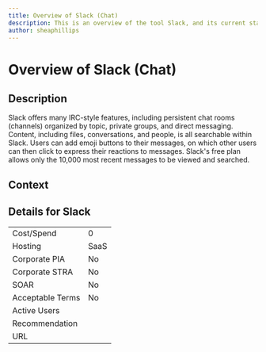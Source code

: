 ```yaml
---
title: Overview of Slack (Chat)
description: This is an overview of the tool Slack, and its current status  within BC Gov.
author: sheaphillips
---
```


# Overview of Slack (Chat)

## Description
Slack offers many IRC-style features, including persistent chat rooms (channels) organized by topic, private groups, and direct messaging. Content, including files, conversations, and people, is all searchable within Slack. Users can add emoji buttons to their messages, on which other users can then click to express their reactions to messages. Slack's free plan allows only the 10,000 most recent messages to be viewed and searched.

## Context


##  Details for Slack

|   |   |
|---|---|
|Cost/Spend   | 0  |
|Hosting   | SaaS  |
|Corporate PIA   | No  |
|Corporate STRA   | No   |
|SOAR   | No  |
|Acceptable Terms   | No  |
|Active Users   |   |
|Recommendation   |   |
|URL   |   |
